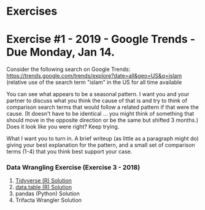 # Exercises

# Exercise #1 - 2019 - Google Trends - Due Monday, Jan 14.


Consider the following search on Google Trends: https://trends.google.com/trends/explore?date=all&geo=US&q=islam (relative use of the search term "islam" in the US for all time available

<script type="text/javascript" src="https://ssl.gstatic.com/trends_nrtr/1671_RC04/embed_loader.js"></script> <script type="text/javascript"> trends.embed.renderExploreWidget("TIMESERIES", {"comparisonItem":[{"keyword":"islam","geo":"US","time":"2004-01-01 2019-01-07"}],"category":0,"property":""}, {"exploreQuery":"date=all&geo=US&q=islam","guestPath":"https://trends.google.com:443/trends/embed/"}); </script>

You can see what appears to be a seasonal pattern. I want you and your partner to discuss what you think the cause of that is and try to think of comparison search terms that would follow a related pattern if that were the cause. (It doesn't have to be identical ... you might think of something that should move in the opposite direction or be the same but shifted 3 months.) Does it look like you were right? Keep trying.

What I want you to turn in. A brief writeup (as little as a paragraph might do) giving your best explanation for the pattern, and a small set of comparison terms (1-4) that you think best support your case. 
 


### Data Wrangling Exercise (Exercise 3 - 2018)

1. [Tidyverse (R) Solution](https://burtmonroe.github.io/SoDA501/Exercises/Exercise3-2018/TidyverseSolution)
2. [data.table (R) Solution](https://burtmonroe.github.io/SoDA501/Exercises/Exercise3-2018/data.tableSolution)
3. pandas (Python) Solution
4. Trifacta Wrangler Solution
